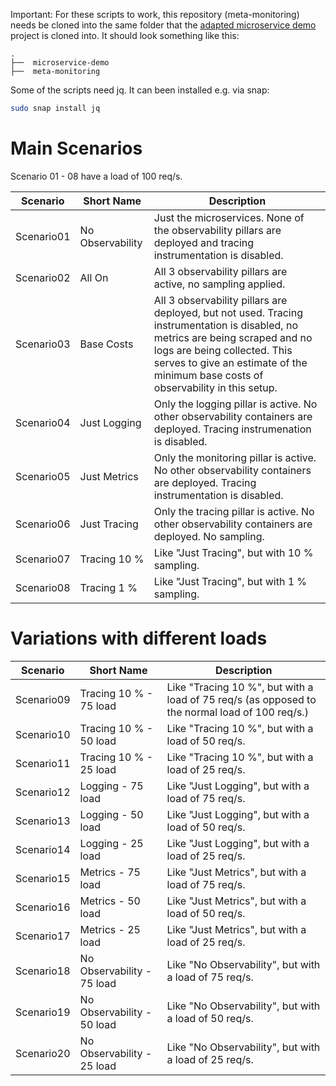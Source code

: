 Important: For these scripts to work, this repository (meta-monitoring) needs be cloned into the same folder that the [adapted microservice demo](https://github.com/salkinsen/microservices-demo) project is cloned into. It should look something like this:

```
.
├──  microservice-demo
├──  meta-monitoring
```

Some of the scripts need jq. It can been installed e.g. via snap:
```bash
sudo snap install jq
```

# Main Scenarios

Scenario 01 - 08 have a load of 100 req/s.

| Scenario | Short Name | Description |
| ------------- | ------------- | ------------- |
| Scenario01 | No Observability  | Just the microservices. None of the observability pillars are deployed and tracing instrumentation is disabled. |
| Scenario02 | All On  | All 3 observability pillars are active, no sampling applied. |
| Scenario03 | Base Costs  | All 3 observability pillars are deployed, but not used. Tracing instrumentation is disabled, no metrics are being scraped and no logs are being collected. This serves to give an estimate of the minimum base costs of observability in this setup. |
| Scenario04 | Just Logging  | Only the logging pillar is active. No other observability containers are deployed. Tracing instrumenation is disabled. |
| Scenario05 | Just Metrics  | Only the monitoring pillar is active. No other observability containers are deployed. Tracing instrumentation is disabled. |
| Scenario06 | Just Tracing  | Only the tracing pillar is active. No other observability containers are deployed. No sampling. |
| Scenario07 | Tracing 10 \%  | Like "Just Tracing", but with 10 \% sampling. |
| Scenario08 | Tracing 1 \%  | Like "Just Tracing", but with 1 \% sampling. |

# Variations with different loads

| Scenario | Short Name | Description |
| ------------- | ------------- | ------------- |
| Scenario09 | Tracing 10 \% - 75 load  | Like "Tracing 10 \%", but with a load of 75 req/s (as opposed to the normal load of 100 req/s.) |
| Scenario10 | Tracing 10 \% - 50 load  | Like "Tracing 10 \%", but with a load of 50 req/s. |
| Scenario11 | Tracing 10 \% - 25 load  | Like "Tracing 10 \%", but with a load of 25 req/s. |
| Scenario12 | Logging - 75 load  | Like "Just Logging", but with a load of 75 req/s. |
| Scenario13 | Logging - 50 load  | Like "Just Logging", but with a load of 50 req/s. |
| Scenario14 | Logging - 25 load  | Like "Just Logging", but with a load of 25 req/s. |
| Scenario15 | Metrics - 75 load  | Like "Just Metrics", but with a load of 75 req/s. |
| Scenario16 | Metrics - 50 load  | Like "Just Metrics", but with a load of 50 req/s. |
| Scenario17 | Metrics - 25 load  | Like "Just Metrics", but with a load of 25 req/s. |
| Scenario18 | No Observability - 75 load  | Like "No Observability", but with a load of 75 req/s. |
| Scenario19 | No Observability - 50 load  | Like "No Observability", but with a load of 50 req/s. |
| Scenario20 | No Observability - 25 load  | Like "No Observability", but with a load of 25 req/s. |